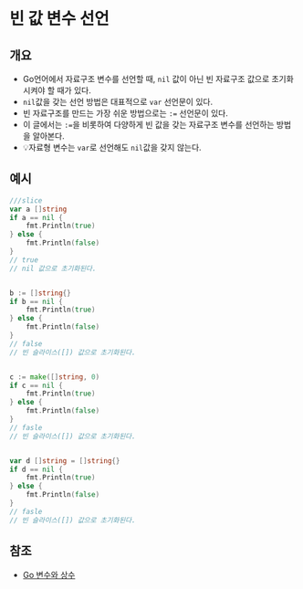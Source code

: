 # 빈 값 변수 선언

## 개요

- Go언어에서 자료구조 변수를 선언할 때, `nil` 값이 아닌 빈 자료구조 값으로 초기화 시켜야 할 때가 있다. 
-  `nil`값을 갖는 선언 방법은 대표적으로  `var` 선언문이 있다.
- 빈 자료구조를 만드는 가장 쉬운 방법으로는 `:=` 선언문이 있다.
- 이 글에서는 `:=`을 비롯하여 다양하게 빈 값을 갖는 자료구조 변수를 선언하는 방법을 알아본다.
- 💡자료형 변수는 `var`로 선언해도 `nil`값을 갖지 않는다.



## 예시

```go
///slice
var a []string  
if a == nil { 
    fmt.Println(true) 
} else { 
    fmt.Println(false) 
} 
// true
// nil 값으로 초기화된다.


b := []string{} 
if b == nil { 
    fmt.Println(true) 
} else { 
    fmt.Println(false) 
} 
// false
// 빈 슬라이스([]) 값으로 초기화된다.


c := make([]string, 0) 
if c == nil { 
    fmt.Println(true) 
} else { 
    fmt.Println(false) 
} 
// fasle
// 빈 슬라이스([]) 값으로 초기화된다.


var d []string = []string{} 
if d == nil { 
    fmt.Println(true) 
} else { 
    fmt.Println(false) 
}
// fasle
// 빈 슬라이스([]) 값으로 초기화된다.
```





## 참조

- [Go 변수와 상수](http://golang.site/go/article/4-Go-%EB%B3%80%EC%88%98%EC%99%80-%EC%83%81%EC%88%98)